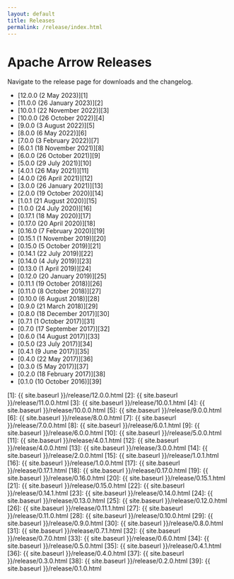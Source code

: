 ```yaml
---
layout: default
title: Releases
permalink: /release/index.html
---
```

<!--
{% comment %}
Licensed to the Apache Software Foundation (ASF) under one or more
contributor license agreements.  See the NOTICE file distributed with
this work for additional information regarding copyright ownership.
The ASF licenses this file to you under the Apache License, Version 2.0
(the "License"); you may not use this file except in compliance with
the License.  You may obtain a copy of the License at

http://www.apache.org/licenses/LICENSE-2.0

Unless required by applicable law or agreed to in writing, software
distributed under the License is distributed on an "AS IS" BASIS,
WITHOUT WARRANTIES OR CONDITIONS OF ANY KIND, either express or implied.
See the License for the specific language governing permissions and
limitations under the License.
{% endcomment %}
-->

# Apache Arrow Releases

Navigate to the release page for downloads and the changelog.

* [12.0.0 (2 May 2023)][1]
* [11.0.0 (26 January 2023)][2]
* [10.0.1 (22 November 2022)][3]
* [10.0.0 (26 October 2022)][4]
* [9.0.0 (3 August 2022)][5]
* [8.0.0 (6 May 2022)][6]
* [7.0.0 (3 February 2022)][7]
* [6.0.1 (18 November 2021)][8]
* [6.0.0 (26 October 2021)][9]
* [5.0.0 (29 July 2021)][10]
* [4.0.1 (26 May 2021)][11]
* [4.0.0 (26 April 2021)][12]
* [3.0.0 (26 January 2021)][13]
* [2.0.0 (19 October 2020)][14]
* [1.0.1 (21 August 2020)][15]
* [1.0.0 (24 July 2020)][16]
* [0.17.1 (18 May 2020)][17]
* [0.17.0 (20 April 2020)][18]
* [0.16.0 (7 February 2020)][19]
* [0.15.1 (1 November 2019)][20]
* [0.15.0 (5 October 2019)][21]
* [0.14.1 (22 July 2019)][22]
* [0.14.0 (4 July 2019)][23]
* [0.13.0 (1 April 2019)][24]
* [0.12.0 (20 January 2019)][25]
* [0.11.1 (19 October 2018)][26]
* [0.11.0 (8 October 2018)][27]
* [0.10.0 (6 August 2018)][28]
* [0.9.0 (21 March 2018)][29]
* [0.8.0 (18 December 2017)][30]
* [0.7.1 (1 October 2017)][31]
* [0.7.0 (17 September 2017)][32]
* [0.6.0 (14 August 2017)][33]
* [0.5.0 (23 July 2017)][34]
* [0.4.1 (9 June 2017)][35]
* [0.4.0 (22 May 2017)][36]
* [0.3.0 (5 May 2017)][37]
* [0.2.0 (18 February 2017)][38]
* [0.1.0 (10 October 2016)][39]

[1]: {{ site.baseurl }}/release/12.0.0.html
[2]: {{ site.baseurl }}/release/11.0.0.html
[3]: {{ site.baseurl }}/release/10.0.1.html
[4]: {{ site.baseurl }}/release/10.0.0.html
[5]: {{ site.baseurl }}/release/9.0.0.html
[6]: {{ site.baseurl }}/release/8.0.0.html
[7]: {{ site.baseurl }}/release/7.0.0.html
[8]: {{ site.baseurl }}/release/6.0.1.html
[9]: {{ site.baseurl }}/release/6.0.0.html
[10]: {{ site.baseurl }}/release/5.0.0.html
[11]: {{ site.baseurl }}/release/4.0.1.html
[12]: {{ site.baseurl }}/release/4.0.0.html
[13]: {{ site.baseurl }}/release/3.0.0.html
[14]: {{ site.baseurl }}/release/2.0.0.html
[15]: {{ site.baseurl }}/release/1.0.1.html
[16]: {{ site.baseurl }}/release/1.0.0.html
[17]: {{ site.baseurl }}/release/0.17.1.html
[18]: {{ site.baseurl }}/release/0.17.0.html
[19]: {{ site.baseurl }}/release/0.16.0.html
[20]: {{ site.baseurl }}/release/0.15.1.html
[21]: {{ site.baseurl }}/release/0.15.0.html
[22]: {{ site.baseurl }}/release/0.14.1.html
[23]: {{ site.baseurl }}/release/0.14.0.html
[24]: {{ site.baseurl }}/release/0.13.0.html
[25]: {{ site.baseurl }}/release/0.12.0.html
[26]: {{ site.baseurl }}/release/0.11.1.html
[27]: {{ site.baseurl }}/release/0.11.0.html
[28]: {{ site.baseurl }}/release/0.10.0.html
[29]: {{ site.baseurl }}/release/0.9.0.html
[30]: {{ site.baseurl }}/release/0.8.0.html
[31]: {{ site.baseurl }}/release/0.7.1.html
[32]: {{ site.baseurl }}/release/0.7.0.html
[33]: {{ site.baseurl }}/release/0.6.0.html
[34]: {{ site.baseurl }}/release/0.5.0.html
[35]: {{ site.baseurl }}/release/0.4.1.html
[36]: {{ site.baseurl }}/release/0.4.0.html
[37]: {{ site.baseurl }}/release/0.3.0.html
[38]: {{ site.baseurl }}/release/0.2.0.html
[39]: {{ site.baseurl }}/release/0.1.0.html
